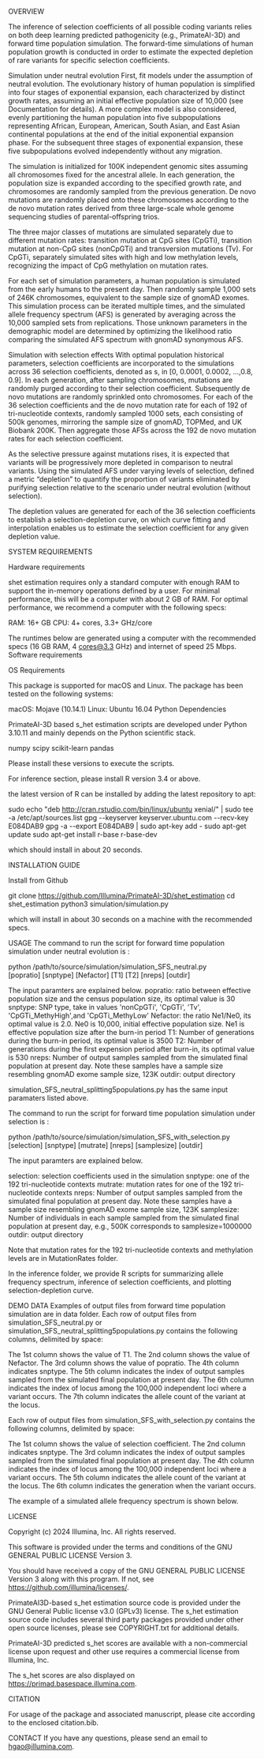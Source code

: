 OVERVIEW

The inference of selection coefficients of all possible coding variants relies on both deep learning predicted pathogenicity (e.g., PrimateAI-3D) and forward time population simulation. The forward-time simulations of human population growth is conducted in order to estimate the expected depletion of rare variants for specific selection coefficients. 

Simulation under neutral evolution
First, fit models under the assumption of neutral evolution. The evolutionary history of human population is simplified into four stages of exponential expansion, each characterized by distinct growth rates, assuming an initial effective population size of 10,000 (see Documentation for details). A more complex model is also considered, evenly partitioning the human population into five subpopulations representing African, European, American, South Asian, and East Asian continental populations at the end of the initial exponential expansion phase. For the subsequent three stages of exponential expansion, these five subpopulations evolved independently without any migration. 

The simulation is initialized for 100K independent genomic sites assuming all chromosomes fixed for the ancestral allele. In each generation, the population size is expanded according to the specified growth rate, and chromosomes are randomly sampled from the previous generation. De novo mutations are randomly placed onto these chromosomes according to the de novo mutation rates derived from three large-scale whole genome sequencing studies of parental-offspring trios.

The three major classes of mutations are simulated separately due to different mutation rates: transition mutation at CpG sites (CpGTi), transition mutation at non-CpG sites (nonCpGTi) and transversion mutations (Tv). For CpGTi, separately simulated sites with high and low methylation levels, recognizing the impact of CpG methylation on mutation rates. 

For each set of simulation parameters, a human population is simulated from the early humans to the present day. Then randomly sample 1,000 sets of 246K chromosomes, equivalent to the sample size of gnomAD exomes. This simulation process can be iterated multiple times, and the simulated allele frequency spectrum (AFS) is generated by averaging across the 10,000 sampled sets from replications. Those unknown parameters in the demographic model are determined by optimizing the likelihood ratio comparing the simulated AFS spectrum with gnomAD synonymous AFS.

Simulation with selection effects
With optimal population historical parameters, selection coefficients are incorporated to the simulations across 36 selection coefficients, denoted as s, in [0, 0.0001, 0.0002, …,0.8, 0.9]. In each generation, after sampling chromosomes, mutations are randomly purged according to their selection coefficient. Subsequently de novo mutations are randomly sprinkled onto chromosomes. For each of the 36 selection coefficients and the de novo mutation rate for each of 192 of tri-nucleotide contexts, randomly sampled 1000 sets, each consisting of 500k genomes, mirroring the sample size of gnomAD, TOPMed, and UK Biobank 200K. Then aggregate those AFSs across the 192 de novo mutation rates for each selection coefficient.

As the selective pressure against mutations rises, it is expected that variants will be progressively more depleted in comparison to neutral variants. Using the simulated AFS under varying levels of selection, defined a metric “depletion” to quantify the proportion of variants eliminated by purifying selection relative to the scenario under neutral evolution (without selection).

The depletion values are generated for each of the 36 selection coefficients to establish a selection-depletion curve, on which curve fitting and interpolation enables us to estimate the selection coefficient for any given depletion value.


SYSTEM REQUIREMENTS

Hardware requirements

shet estimation requires only a standard computer with enough RAM to support the in-memory operations defined by a user.
For minimal performance, this will be a computer with about 2 GB of RAM. 
For optimal performance, we recommend a computer with the following specs:

RAM: 16+ GB
CPU: 4+ cores, 3.3+ GHz/core

The runtimes below are generated using a computer with the recommended specs (16 GB RAM, 4 cores@3.3 GHz) and internet of speed 25 Mbps.
Software requirements

OS Requirements

This package is supported for macOS and Linux. The package has been tested on the following systems:

macOS: Mojave (10.14.1)
Linux: Ubuntu 16.04
Python Dependencies

PrimateAI-3D based s_het estimation scripts are developed under Python 3.10.11 and mainly depends on the Python scientific stack.

numpy
scipy
scikit-learn
pandas

Please install these versions to execute the scripts.

For inference section, please install R version 3.4 or above.

the latest version of R can be installed by adding the latest repository to apt:

sudo echo "deb http://cran.rstudio.com/bin/linux/ubuntu xenial/" | sudo tee -a /etc/apt/sources.list
gpg --keyserver keyserver.ubuntu.com --recv-key E084DAB9
gpg -a --export E084DAB9 | sudo apt-key add -
sudo apt-get update
sudo apt-get install r-base r-base-dev

which should install in about 20 seconds.


INSTALLATION GUIDE

Install from Github

git clone https://github.com/Illumina/PrimateAI-3D/shet_estimation
cd shet_estimation
python3 simulation/simulation.py

which will install in about 30 seconds on a machine with the recommended specs.

USAGE
The command to run the script for forward time population simulation under neutral evolution is :

python  /path/to/source/simulation/simulation_SFS_neutral.py \
     [popratio] [snptype] [Nefactor] [T1] [T2] [nreps] [outdir]

The input paramters are explained below.
popratio: ratio between effective population size and the census population size, its optimal value is 30
snptype: SNP type, take in values 'nonCpGTi', 'CpGTi', 'Tv', 'CpGTi_MethyHigh',and 'CpGTi_MethyLow' 
Nefactor: the ratio Ne1/Ne0, its optimal value is 2.0. Ne0 is 10,000, initial effective population size. Ne1 is effective population size after the burn-in period
T1: Number of generations during the burn-in period, its optimal value is 3500
T2: Number of generations during the first expension period after burn-in, its optimal value is 530
nreps: Number of output samples sampled from the simulated final population at present day. Note these samples have a sample size resembling gnomAD exome sample size, 123K
outdir: output directory

simulation_SFS_neutral_splitting5populations.py has the same input paramaters listed above.

The command to run the script for forward time population simulation under selection is :     

python  /path/to/source/simulation/simulation_SFS_with_selection.py \
     [selection] [snptype] [mutrate] [nreps] [samplesize] [outdir]

The input paramters are explained below.

selection: selection coefficients used in the simulation
snptype: one of the 192 tri-nucleotide contexts
mutrate: mutation rates for one of the 192 tri-nucleotide contexts
nreps: Number of output samples sampled from the simulated final population at present day. Note these samples have a sample size resembling gnomAD exome sample size, 123K
samplesize: Number of individuals in each sample sampled from the simulated final population at present day, e.g., 500K corresponds to samplesize=1000000 
outdir: output directory

Note that mutation rates for the 192 tri-nucleotide contexts and methylation levels are in MutationRates folder.

In the inference folder, we provide R scripts for summarizing allele frequency spectrum,  inference of selection coefficients, and plotting selection-depletion curve.

DEMO DATA
Examples of output files from forward time population simulation are in data folder.
Each row of output files from simulation_SFS_neutral.py or simulation_SFS_neutral_splitting5populations.py contains the following columns, delimited by space:

The 1st column shows the value of T1.
The 2nd column shows the value of Nefactor.
The 3rd column shows the value of popratio.
The 4th column indicates snptype.
The 5th column indicates the index of output samples sampled from the simulated final population at present day.
The 6th column indicates the index of locus among the 100,000 independent loci where a variant occurs.
The 7th column indicates the allele count of the variant at the locus.

Each row of output files from simulation_SFS_with_selection.py contains the following columns, delimited by space:

The 1st column shows the value of selection coefficient.
The 2nd column indicates snptype.
The 3rd column indicates the index of output samples sampled from the simulated final population at present day.
The 4th column indicates the index of locus among the 100,000 independent loci where a variant occurs.
The 5th column indicates the allele count of the variant at the locus.
The 6th column indicates the generation when the variant occurs.

The example of a simulated allele frequency spectrum is shown below.


LICENSE

Copyright (c) 2024 Illumina, Inc. All rights reserved.

This software is provided under the terms and conditions of the GNU GENERAL PUBLIC LICENSE Version 3.

You should have received a copy of the GNU GENERAL PUBLIC LICENSE Version 3 along with this program. If not, see https://github.com/illumina/licenses/.

PrimateAI3D-based s_het estimation source code is provided under the GNU General Public license v3.0 (GPLv3) license. 
The s_het estimation source code includes several third party packages provided under other open source licenses, please see COPYRIGHT.txt for additional details. 

PrimateAI-3D predicted s_het scores are available with a non-commercial license upon request and other use requires a commercial license from Illumina, Inc.

The s_het scores are also displayed on https://primad.basespace.illumina.com.


CITATION

For usage of the package and associated manuscript, please cite according to the enclosed citation.bib.

CONTACT
If you have any questions, please send an email to hgao@illumina.com.
